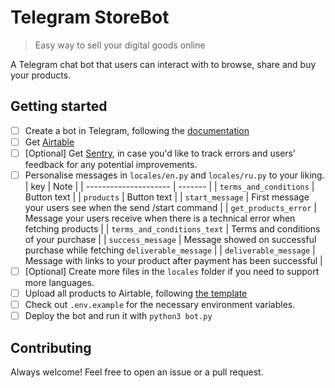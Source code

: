 # Telegram StoreBot

> Easy way to sell your digital goods online

A Telegram chat bot that users can interact with to browse, share and buy your products.

## Getting started
- [ ] Create a bot in Telegram, following the [documentation](https://core.telegram.org/bots/payments)
- [ ] Get [Airtable](https://airtable.com/)
- [ ] [Optional] Get [Sentry](https://sentry.io/), in case you'd like to track errors and users' feedback for any potential improvements.
- [ ] Personalise messages in `locales/en.py` and `locales/ru.py` to your liking.
| key                          | Note    |
| ---------------------        | ------- |
| `terms_and_conditions`         | Button text    |
| `products`                     | Button text     |
| `start_message`                | First message your users see when the send /start command    |
| `get_products_error`           | Message your users receive when there is a technical error when fetching products    |
| `terms_and_conditions_text`    | Terms and conditions of your purchase   |
| `success_message`              | Message showed on successful purchase while fetching `deliverable_message`     |
| `deliverable_message`          | Message with links to your product after payment has been successful    |
- [ ] [Optional] Create more files in the `locales` folder if you need to support more languages.
- [ ] Upload all products to Airtable, following [the template](https://airtable.com/appxjoyvxXZNl5prE/shrNYxolmgHYYwkU2/tblmNshp6ZIKyEUyG)
- [ ] Check out `.env.example` for the necessary environment variables.
- [ ] Deploy the bot and run it with `python3 bot.py`

## Contributing
Always welcome! Feel free to open an issue or a pull request.
